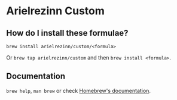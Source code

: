 # Arielrezinn Custom

## How do I install these formulae?

`brew install arielrezinn/custom/<formula>`

Or `brew tap arielrezinn/custom` and then `brew install <formula>`.

## Documentation

`brew help`, `man brew` or check [Homebrew's documentation](https://docs.brew.sh).
